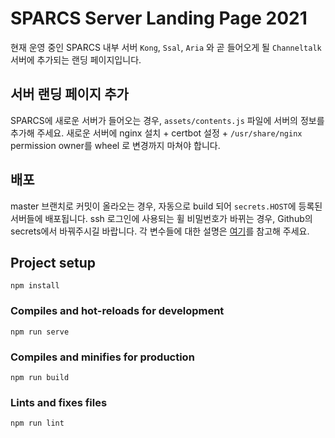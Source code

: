 # SPARCS Server Landing Page 2021

현재 운영 중인 SPARCS 내부 서버 `Kong`, `Ssal`, `Aria` 와 곧 들어오게 될 `Channeltalk` 서버에 추가되는 랜딩 페이지입니다. 

## 서버 랜딩 페이지 추가
SPARCS에 새로운 서버가 들어오는 경우, `assets/contents.js` 파일에 서버의 정보를 추가해 주세요.
새로운 서버에 nginx 설치 + certbot 설정 + `/usr/share/nginx` permission owner를 wheel 로 변경까지 마쳐야 합니다.

## 배포
master 브랜치로 커밋이 올라오는 경우, 자동으로 build 되어 `secrets.HOST`에 등록된 서버들에 배포됩니다. ssh 로그인에 사용되는 휠 비밀번호가 바뀌는 경우, Github의 secrets에서 바꿔주시길 바랍니다. 각 변수들에 대한 설명은 [여기](https://github.com/appleboy/scp-action)를 참고해 주세요.

## Project setup
```
npm install
```

### Compiles and hot-reloads for development
```
npm run serve
```

### Compiles and minifies for production
```
npm run build
```

### Lints and fixes files
```
npm run lint
```

